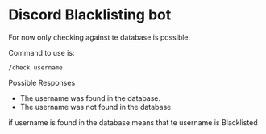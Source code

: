 # Discord Blacklisting bot

For now only checking against te database is possible.

Command to use is:

```/check username```

Possible Responses

* The username was found in the database.
* The username was not found in the database.

if username is found in the database means that te username is Blacklisted